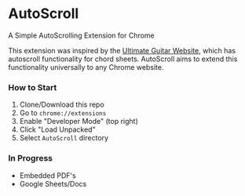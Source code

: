 # AutoScroll
A Simple AutoScrolling Extension for Chrome

This extension was inspired by the [Ultimate Guitar Website](ultimateguitar.com), which has autoscroll functionality for chord sheets. AutoScroll aims to extend this functionality universally to any Chrome website.
### How to Start
1. Clone/Download this repo
2. Go to `chrome://extensions`
3. Enable "Developer Mode" (top right)
4. Click "Load Unpacked"
5. Select `AutoScroll` directory

### In Progress
* Embedded PDF's
* Google Sheets/Docs
